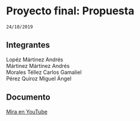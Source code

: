 # Proyecto final: Propuesta
```
24/10/2019
```  

## Integrantes
Lopéz Mártinez Andrés  
Mártinez Mártinez Andrés  
Morales Téllez Carlos Gamaliel  
Pérez Quiroz Miguel Ángel  

## Documento
[Mira en YouTube](https://docs.google.com/document/d/1_fiupij04fNTTed8GX3VCZuaDdGjDJ5qLCH5_oG6Tjg/edit?usp=sharing)